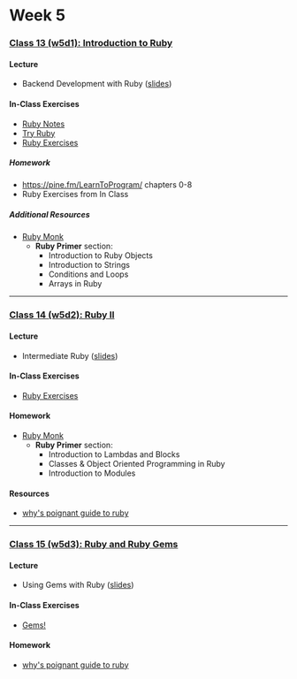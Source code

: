 # Week 5

### [Class 13 (w5d1): Introduction to Ruby](./w5d1)

#### Lecture
* Backend Development with Ruby ([slides](./w5d1/slides/w5d1_lecture.pdf))

#### In-Class Exercises
* [Ruby Notes](./w5d1/ruby)
* [Try Ruby](http://tryruby.org/)
* [Ruby Exercises](./w5d1/exercises)

##### Homework
* https://pine.fm/LearnToProgram/ chapters 0-8
* Ruby Exercises from In Class

##### Additional Resources
* [Ruby Monk](https://rubymonk.com/)
  * **Ruby Primer** section:
    * Introduction to Ruby Objects
    * Introduction to Strings
    * Conditions and Loops
    * Arrays in Ruby

---

### [Class 14 (w5d2): Ruby II](./w5d2)

#### Lecture
* Intermediate Ruby ([slides](./w5d2/slides/w5d2_lecture.pdf))

#### In-Class Exercises
* [Ruby Exercises](./w5d2/exercises)

#### Homework
* [Ruby Monk](https://rubymonk.com/)
  * **Ruby Primer** section:
    * Introduction to Lambdas and Blocks
    * Classes & Object Oriented Programming in Ruby
    * Introduction to Modules

#### Resources
* [why's poignant guide to ruby](http://poignant.guide/)

---

### [Class 15 (w5d3): Ruby and Ruby Gems](./w5d3)

#### Lecture
* Using Gems with Ruby ([slides](./w5d3/slides/w5d3_lecture.pdf))

#### In-Class Exercises
* [Gems!](./w5d3/exercises/readme.md)

#### Homework
* [why's poignant guide to ruby](http://poignant.guide/)
